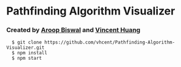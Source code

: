 # Pathfinding Algorithm Visualizer

### Created by [Aroop Biswal](https://github.com/AroopBiswal) and [Vincent Huang](https://github.com/vhcent)

```
  $ git clone https://github.com/vhcent/Pathfinding-Algorithm-Visualizer.git
  $ npm install
  $ npm start
 ```
